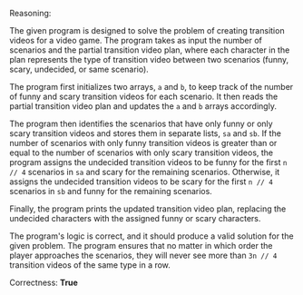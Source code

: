 Reasoning:

The given program is designed to solve the problem of creating transition videos for a video game. The program takes as input the number of scenarios and the partial transition video plan, where each character in the plan represents the type of transition video between two scenarios (funny, scary, undecided, or same scenario).

The program first initializes two arrays, `a` and `b`, to keep track of the number of funny and scary transition videos for each scenario. It then reads the partial transition video plan and updates the `a` and `b` arrays accordingly.

The program then identifies the scenarios that have only funny or only scary transition videos and stores them in separate lists, `sa` and `sb`. If the number of scenarios with only funny transition videos is greater than or equal to the number of scenarios with only scary transition videos, the program assigns the undecided transition videos to be funny for the first `n // 4` scenarios in `sa` and scary for the remaining scenarios. Otherwise, it assigns the undecided transition videos to be scary for the first `n // 4` scenarios in `sb` and funny for the remaining scenarios.

Finally, the program prints the updated transition video plan, replacing the undecided characters with the assigned funny or scary characters.

The program's logic is correct, and it should produce a valid solution for the given problem. The program ensures that no matter in which order the player approaches the scenarios, they will never see more than `3n // 4` transition videos of the same type in a row.

Correctness: **True**